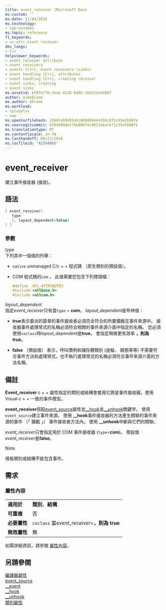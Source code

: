 ```yaml
---
title: event_receiver |Microsoft Docs
ms.custom: ''
ms.date: 11/04/2016
ms.technology:
- cpp-windows
ms.topic: reference
f1_keywords:
- vc-attr.event_receiver
dev_langs:
- C++
helpviewer_keywords:
- event_receiver attribute
- event receivers
- events [C++], event receivers (sinks)
- event handling [C++], attributes
- event handling [C++], creating receiver
- event sinks, creating
- event sinks
ms.assetid: bf8fe770-3ea2-4128-b46b-166222ee4097
author: mikeblome
ms.author: mblome
ms.workload:
- cplusplus
- uwp
ms.openlocfilehash: 23607eb9d59a5c860d89444205c675c95e2b907e
ms.sourcegitcommit: 6f8dd98de57bb80bf4c9852abafef1c35a7600f1
ms.translationtype: MT
ms.contentlocale: zh-TW
ms.lasthandoff: 08/22/2018
ms.locfileid: "42594065"
---
```

# <a name="eventreceiver"></a>event_receiver

建立事件接收器 (接收)。

## <a name="syntax"></a>語法

```cpp
[ event_receiver(
   type
   [, layout_dependent=false]
) ]
```

### <a name="parameters"></a>參數

*type*  
下列其中一個值的列舉：

- `native` unmanaged C/c + + 程式碼 （原生類別的預設值）。

- COM 程式碼的`com` 。 此值需要您包含下列標頭檔︰

    ```cpp
    #define _ATL_ATTRIBUTES
    #include <atlbase.h>
    #include <atlcom.h>
    ```

*layout_dependent*  
指定*event_receiver*只有當`type` = **com**。 *layout_dependent*是布林值：

- **true**表示委派的簽章的事件接收者必須完全符合的所要攔截在事件來源中。 接收器事件處理常式的名稱必須符合相關的事件來源介面中指定的名稱。 您必須使用`coclass`時*layout_dependent*是**true**。 會指定稍微更有效率 **，則為 true**。

- **false** （預設值） 表示，呼叫慣例和儲存體類別 (虛擬、 靜態等等) 不需要符合事件方法和處理常式，也不執行處理常式的名稱必須符合事件來源介面的方法名稱。

## <a name="remarks"></a>備註

**Event_receiver** c + + 屬性指定的類別或結構會套用它將是事件接收器，使用 Visual c + + 一致的事件模型。

**event_receiver**搭配[event_source](../windows/event-source.md)屬性並[__hook](../cpp/hook.md)並[__unhook](../cpp/unhook.md)關鍵字。 使用`event_source`建立事件來源。 使用 **__hook**事件接收器的方法產生關聯的事件來源的事件 （「 攔截 」） 事件接收者方法內。 使用 **__unhook**中斷與它們的關聯。

*event_receiver*只會指定用於 COM 事件接收器 (`type`=**com**)。 預設值*event_receiver*是**false**。

> [!NOTE]
> 樣板類別或結構不能包含事件。

## <a name="requirements"></a>需求

### <a name="attribute-context"></a>屬性內容

|||
|-|-|
|**適用於**|**類別**，**結構**|
|**可重複**|否|
|**必要屬性**|`coclass` 當*event_receiver*=**，則為 true**|
|**無效屬性**|無|

如需詳細資訊，請參閱 [屬性內容](../windows/attribute-contexts.md)。

## <a name="see-also"></a>另請參閱

[編譯器屬性](../windows/compiler-attributes.md)  
[event_source](../windows/event-source.md)  
[__event](../cpp/event.md)  
[__hook](../cpp/hook.md)  
[__unhook](../cpp/unhook.md)  
[類別屬性](../windows/class-attributes.md)  